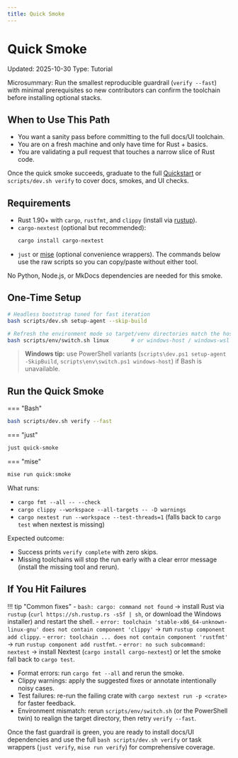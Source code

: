 ```yaml
---
title: Quick Smoke
---
```


# Quick Smoke

Updated: 2025-10-30
Type: Tutorial

Microsummary: Run the smallest reproducible guardrail (`verify --fast`) with minimal prerequisites so new contributors can confirm the toolchain before installing optional stacks.

## When to Use This Path
- You want a sanity pass before committing to the full docs/UI toolchain.
- You are on a fresh machine and only have time for Rust + basics.
- You are validating a pull request that touches a narrow slice of Rust code.

Once the quick smoke succeeds, graduate to the full [Quickstart](quickstart.md) or `scripts/dev.sh verify` to cover docs, smokes, and UI checks.

## Requirements
- Rust 1.90+ with `cargo`, `rustfmt`, and `clippy` (install via [rustup](https://rustup.rs)).
- `cargo-nextest` (optional but recommended):
  ```bash
  cargo install cargo-nextest
  ```
- `just` or [mise](https://mise.jdx.dev) (optional convenience wrappers). The commands below use the raw scripts so you can copy/paste without either tool.

No Python, Node.js, or MkDocs dependencies are needed for this smoke.

## One-Time Setup
```bash
# Headless bootstrap tuned for fast iteration
bash scripts/dev.sh setup-agent --skip-build

# Refresh the environment mode so target/venv directories match the host
bash scripts/env/switch.sh linux       # or windows-host / windows-wsl / mac
```

> **Windows tip:** use PowerShell variants (`scripts\dev.ps1 setup-agent -SkipBuild`, `scripts\env\switch.ps1 windows-host`) if Bash is unavailable.

## Run the Quick Smoke
=== "Bash"
```bash
bash scripts/dev.sh verify --fast
```

=== "just"
```bash
just quick-smoke
```

=== "mise"
```bash
mise run quick:smoke
```

What runs:
- `cargo fmt --all -- --check`
- `cargo clippy --workspace --all-targets -- -D warnings`
- `cargo nextest run --workspace --test-threads=1` (falls back to `cargo test` when nextest is missing)

Expected outcome:
- Success prints `verify complete` with zero skips.
- Missing toolchains will stop the run early with a clear error message (install the missing tool and rerun).

## If You Hit Failures
!!! tip "Common fixes"
    - `bash: cargo: command not found` → install Rust via `rustup` (`curl https://sh.rustup.rs -sSf | sh`, or download the Windows installer) and restart the shell.
    - `error: toolchain 'stable-x86_64-unknown-linux-gnu' does not contain component 'clippy'` → run `rustup component add clippy`.
    - `error: toolchain ... does not contain component 'rustfmt'` → run `rustup component add rustfmt`.
    - `error: no such subcommand: nextest` → install Nextest (`cargo install cargo-nextest`) or let the smoke fall back to `cargo test`.
- Format errors: run `cargo fmt --all` and rerun the smoke.
- Clippy warnings: apply the suggested fixes or annotate intentionally noisy cases.
- Test failures: re-run the failing crate with `cargo nextest run -p <crate>` for faster feedback.
- Environment mismatch: rerun `scripts/env/switch.sh` (or the PowerShell twin) to realign the target directory, then retry `verify --fast`.

Once the fast guardrail is green, you are ready to install docs/UI dependencies and use the full `bash scripts/dev.sh verify` or task wrappers (`just verify`, `mise run verify`) for comprehensive coverage.
